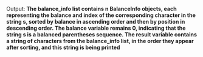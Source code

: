 Output: **The balance_info list contains n BalanceInfo objects, each representing the balance and index of the corresponding character in the string s, sorted by balance in ascending order and then by position in descending order. The balance variable remains 0, indicating that the string s is a balanced parentheses sequence. The result variable contains a string of characters from the balance_info list, in the order they appear after sorting, and this string is being printed**